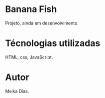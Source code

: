 # Banana Fish

Projeto, ainda em desenvolvimento.

# Técnologias utilizadas 

HTML, css, JavaScript.

# Autor

Meika Dias.